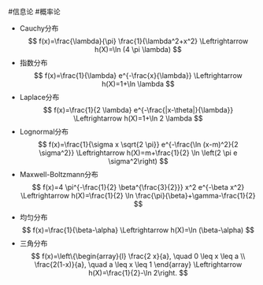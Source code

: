 #信息论 #概率论
- Cauchy分布
$$
f(x)=\frac{\lambda}{\pi} \frac{1}{\lambda^2+x^2} \Leftrightarrow h(X)=\ln (4 \pi \lambda)
$$
- 指数分布
$$
f(x)=\frac{1}{\lambda} e^{-\frac{x}{\lambda}} \Leftrightarrow h(X)=1+\ln \lambda
$$
- Laplace分布
$$
f(x)=\frac{1}{2 \lambda} e^{-\frac{|x-\theta|}{\lambda}} \Leftrightarrow h(X)=1+\ln 2 \lambda
$$
- Lognormal分布
$$
f(x)=\frac{1}{\sigma x \sqrt{2 \pi}} e^{-\frac{\ln (x-m)^2}{2 \sigma^2}} \Leftrightarrow h(X)=m+\frac{1}{2} \ln \left(2 \pi e \sigma^2\right)
$$
- Maxwell-Boltzmann分布
$$
f(x)=4 \pi^{-\frac{1}{2} \beta^{\frac{3}{2}}} x^2 e^{-\beta x^2} \Leftrightarrow h(X)=\frac{1}{2} \ln \frac{\pi}{\beta}+\gamma-\frac{1}{2}
$$
- 均匀分布
$$
f(x)=\frac{1}{\beta-\alpha} \Leftrightarrow h(X)=\ln (\beta-\alpha)
$$
- 三角分布
$$
f(x)=\left\{\begin{array}{l}
\frac{2 x}{a}, \quad 0 \leq x \leq a \\
\frac{2(1-x)}{a}, \quad a \leq x \leq 1
\end{array} \Leftrightarrow h(X)=\frac{1}{2}-\ln 2\right.
$$